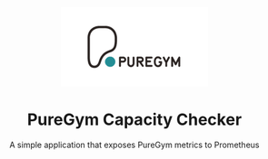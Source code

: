 <p align="center">
  <img src="images/puregym.png" />
</p>

<h1 align="center">
    PureGym Capacity Checker
</h1>
<p align="center">A simple application that exposes PureGym metrics to Prometheus</p>
